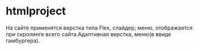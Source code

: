 # htmlproject
На сайте применятся верстка типа Flex, слайдер; меню, отображается при скролинге всего сайта.Адаптивная верстка, меню(в ввиде гамбургера). 
